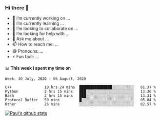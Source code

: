 ### Hi there 👋

- 🔭 I’m currently working on ...
- 🌱 I’m currently learning ...
- 👯 I’m looking to collaborate on ...
- 🤔 I’m looking for help with ...
- 💬 Ask me about ...
- 📫 How to reach me: ...
- 😄 Pronouns: ...
- ⚡ Fun fact: ...

📊 **This week I spent my time on**
<!--START_SECTION:waka-->
```text
Week: 30 July, 2020 - 06 August, 2020

C++               10 hrs 24 mins  ███████████████░░░░░░░░░░   61.37 % 
Python            2 hrs 15 mins   ███░░░░░░░░░░░░░░░░░░░░░░   13.36 % 
Bash              2 hrs 15 mins   ███░░░░░░░░░░░░░░░░░░░░░░   13.31 % 
Protocol Buffer   59 mins         █░░░░░░░░░░░░░░░░░░░░░░░░   05.84 % 
Other             26 mins         ░░░░░░░░░░░░░░░░░░░░░░░░░   02.57 %
```
<!--END_SECTION:waka-->


[![Paul's github stats](https://github-readme-stats.vercel.app/api?username=mickeyouyou&theme=dracula&show_icons=true)](https://github.com/anuraghazra/github-readme-stats)
